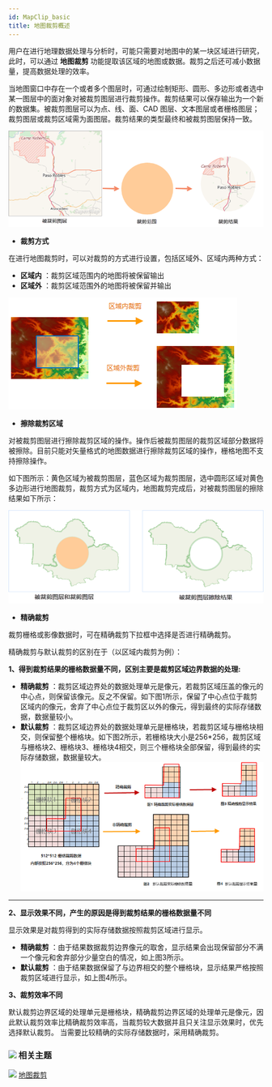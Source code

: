 ```yaml
---
id: MapClip_basic
title: 地图裁剪概述
---
```

用户在进行地理数据处理与分析时，可能只需要对地图中的某一块区域进行研究，此时，可以通过 **地图裁剪**
功能提取该区域的地图或数据。裁剪之后还可减小数据量，提高数据处理的效率。

当地图窗口中存在一个或者多个图层时，可通过绘制矩形、圆形、多边形或者选中某一图层中的面对象对被裁剪图层进行裁剪操作。裁剪结果可以保存输出为一个新的数据集。被裁剪图层可以为点、线、面、CAD
图层、文本图层或者栅格图层；裁剪图层或裁剪区域需为面图层。裁剪结果的类型最终和被裁剪图层保持一致。

![](img/MapclipFunction.png)  


* **裁剪方式**

在进行地图裁剪时，可以对裁剪的方式进行设置，包括区域外、区域内两种方式：

* **区域内** ：裁剪区域范围内的地图将被保留输出
* **区域外** ：裁剪区域范围外的地图将被保留并输出  

![](img/clipmode.png)  

* **擦除裁剪区域**

对被裁剪图层进行擦除裁剪区域的操作。操作后被裁剪图层的裁剪区域部分数据将被擦除。目前只能对矢量格式的地图数据进行擦除裁剪区域的操作，栅格地图不支持擦除操作。

如下图所示：黄色区域为被裁剪图层，蓝色区域为裁剪图层，选中圆形区域对黄色多边形进行地图裁剪，裁剪方式为区域内，地图裁剪完成后，对被裁剪图层的擦除结果如下所示：

![](img/erase.png)  

* **精确裁剪**

裁剪栅格或影像数据时，可在精确裁剪下拉框中选择是否进行精确裁剪。

精确裁剪与默认裁剪的区别在于（以区域内裁剪为例）：

**1、得到裁剪结果的栅格数据量不同，区别主要是裁剪区域边界数据的处理:**

* **精确裁剪** ：裁剪区域边界处的数据处理单元是像元，若裁剪区域压盖的像元的中心点，则保留该像元。反之不保留。如下图1所示，保留了中心点位于裁剪区域内的像元，舍弃了中心点位于裁剪区以外的像元，得到最终的实际存储数据，数据量较小。
* **默认裁剪** ：裁剪区域边界处的数据处理单元是栅格块，若裁剪区域与栅格块相交，则保留整个栅格块。如下图2所示，若栅格块大小是256*256，裁剪区域与栅格块2、栅格块3、栅格块4相交，则三个栅格块全部保留，得到最终的实际存储数据，数据量较大。
![](img/ExactClipCompare.png)  
---  

**2、显示效果不同，产生的原因是得到裁剪结果的栅格数据量不同**

显示效果是对裁剪得到的实际存储数据按照裁剪区域进行显示。

* **精确裁剪** ：由于结果数据裁剪边界像元的取舍，显示结果会出现保留部分不满一个像元和舍弃部分少量空白的情况，如上图3所示。
* **默认裁剪** ：由于结果数据保留了与边界相交的整个栅格块，显示结果严格按照裁剪区域进行显示，如上图4所示。

**3、裁剪效率不同**

默认裁剪边界区域的处理单元是栅格块，精确裁剪边界区域的处理单元是像元，因此默认裁剪效率比精确裁剪效率高，当裁剪较大数据并且只关注显示效果时，优先选择默认裁剪。
当需要比较精确的实际存储数据时，采用精确裁剪。

### ![](../../img/seealso.png) 相关主题

![](../../img/smalltitle.png) [地图裁剪](RecanlgeClip)



